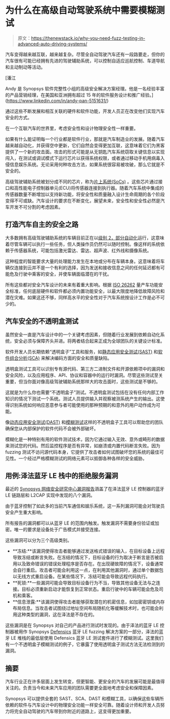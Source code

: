 # 为什么在高级自动驾驶系统中需要模糊测试

> 原文：<https://thenewstack.io/why-you-need-fuzz-testing-in-advanced-auto-driving-systems/>

汽车变得越来越互联，越来越复杂。尽管全自动驾驶汽车还有一段路要走，但你的汽车很有可能已经拥有先进的驾驶辅助系统，可以控制自适应巡航控制、车道导航和主动制动等活动。

 [潘江

Andy 是 Synopsys 软件完整性小组的高级安全解决方案经理。他是一名经验丰富的产品营销经理，在美国和亚洲拥有超过 15 年的软件服务设计和推广经验。](https://www.linkedin.com/in/andy-pan-5151631/) 

通过这些不断发展和相互关联的硬件和软件功能，开发人员正在改变他们实现汽车安全的方式。

在一个互联汽车的世界里，考虑安全性和设计物理安全性一样重要。

如果有什么能证明每一个行业都是软件行业，那就是汽车制造业的发展。随着汽车越来越自动化，并获得空中更新，它们自然会变得更加互联，这意味着它们为黑客提供了一个新的攻击面。攻击的形式可能是从无钥匙汽车系统窃取关键信息以实现闯入，在测试或调试模式下运行芯片以获得系统权限，或者通过移动手机用病毒入侵信息娱乐系统。无论采用何种攻击方法，如果系统很容易被攻破，那么它就是不安全的。

高级驾驶辅助系统被划分成不同的芯片，称为[片上系统(SoCs)](https://www.synopsys.com/implementation-and-signoff.html) 。这些芯片通过接口和高性能电子控制器单元(ECU)将传感器连接到执行器。随着汽车系统中集成的传感器数量不断增加以支持新功能，将安全性和质量融入设计生命周期的各个阶段变得不可或缺。汽车设计的要求在不断变化，展望未来，安全性和安全性必然是汽车开发不可分割的考虑因素。

## 打造汽车自主的安全之路

大多数拥有高级驾驶辅助系统的车辆目前正在以[级别 2，部分自动化](https://www.synopsys.com/automotive/what-is-autonomous-car.html)运行，这意味着尽管车辆可以执行一些任务，但人类操作员仍然可以随时控制。像这样的系统依赖于传感器系统，可能包括激光雷达、雷达、超声波、红外线和摄像系统。

这种程度的智能要求大量的处理能力发生在本地或分布在车辆本身。这意味着将车辆仅连接到云并不是一个有利的选择，因为发送和接收信息之间的任何延迟都有可能危及行驶中乘客的安全，并使车辆面临潜在的干扰。

所有这些都对安全汽车设计的未来有着重大影响。根据 [ISO 26262](https://blogs.synopsys.com/from-silicon-to-software/2022/03/24/asil-d-certification-automation/) 量产车功能安全标准，任何底层硬件和软件都必须内置功能安全，以最大限度地降低故障风险和潜在灾难。如果这还不够，同样高水平的安全性对于汽车系统按设计工作是必不可少的。

## 汽车安全的不透明盒测试

虽然安全一直是汽车设计中的一个关键考虑因素，但随着行业发展到依赖自动化系统，安全必须与保障齐头并进。将两者结合起来正成为全球团队的关键设计标准。

软件开发人员长期依赖“透明盒子”工具和服务，如[静态应用安全测试(SAST)](https://www.synopsys.com/software-integrity/security-testing/static-analysis-sast.html) 和[软件组合分析(SCA)](https://www.synopsys.com/software-integrity/security-testing/software-composition-analysis.html) 来解决编码方面的安全和质量缺陷。

透明盒测试工具可以识别专有源代码、第三方二进制文件和开源依赖项中的漏洞和安全风险，以及应用程序、API、协议和容器中的运行时漏洞。尽管这些测试至关重要，但当你面对像高级驾驶辅助系统那样大的攻击面时，这些测试是不够的。

这就是为什么你也需要“不透明盒子”测试。不透明盒测试包括在没有任何内部工作知识的情况下测试一个系统。测试人员提供输入并观察被测系统产生的输出。这使得识别系统如何响应恶意参与者可能使用的那种预期的和意外的用户动作成为可能。

像[动态应用安全测试(DAST)](https://www.synopsys.com/software-integrity/security-testing/dast.html) 和[模糊测试](https://www.synopsys.com/software-integrity/security-testing/fuzz-testing.html)这样的不透明盒子工具可以帮助您的团队确保您从内部保护的软件代码不会被外部破坏。

模糊化是一种特别有用的软件测试技术，因为它通过输入无效、意外或畸形的数据来测试您的代码。然后监控程序是否有异常，如崩溃或内置代码断言失败。因为 fuzzing 测试不访问源代码本身，它提供了攻击者如何试图破坏您的系统的最佳可见性。一个经过严格模糊测试的网络元素可以抵御各种各样的安全威胁。

## 用例:泽法蓝牙 LE 栈中的拒绝服务漏洞

最近的 [Synopsys 网络安全研究中心漏洞报告](https://www.synopsys.com/blogs/software-security/cyrc-advisory-zephyr-vulnerability/)涵盖了在泽法蓝牙 LE 控制器的蓝牙 LE 链路层和 L2CAP 实现中发现的八个漏洞。

由于蓝牙控制了如此多的当前汽车通信和娱乐系统，这一系列漏洞可能会对驾驶员安全产生重大影响。

所有报告的漏洞都可以从蓝牙 LE 的范围内触发。触发漏洞不需要身份验证或加密。唯一的要求是设备处于广告模式并接受连接。

这些漏洞可以分为三个高级类别。

*   **冻结:**该漏洞使得攻击者能够通过发送格式错误的输入，在目标设备上远程导致冻结或断言失败。在冻结的情况下，目标设备的行为取决于断言是否被启用以及致命错误的错误处理程序是否存在。在出现硬故障的情况下，设备通常会自行重启。攻击者可能会利用这一点，在利用其他漏洞时，通过单个数据包以无线方式重启设备。在某些情况下，冻结可能会导致远程代码执行。
*   **死锁:**一些漏洞可能会导致目标设备行为不当，导致其他设备无法与之连接。目标必须重新启动才能恢复到正常状态。重启行驶中的车辆可能会危及司机和乘客。
*   **信息泄露:**该漏洞使得攻击者能够获取潜在的机密信息，如加密密钥或内存布局信息。当攻击者试图绕过地址空间布局随机化等缓解技术时，也可能会利用这种类型的漏洞，这在泽法是不存在的。

这些漏洞是在 Synopsys 对自己的产品进行测试时发现的。由于泽法的蓝牙 LE 控制器被用作 Synopsys [Defensics](https://www.synopsys.com/software-integrity/security-testing/fuzz-testing.html) 蓝牙 LE fuzzing 解决方案的一部分，泽法的蓝牙 LE 堆栈的最低层使用 Defensics 蓝牙 LE 测试套件进行了模糊测试。这里我们有一个不透明盒子模糊测试的例子，它暴露了使用透明盒子测试方法无法检测到的漏洞。

## 摘要

汽车行业正在许多层面上发生转变，但更智能、更安全的汽车的发展可能是最值得关注的。负责当今和未来汽车应用的团队需要更全面地考虑安全和保障因素。

Synopsys 可以提供全套的 SAST、SCA、DAST 和模糊工具，以确保这些车辆所依赖的软件与汽车设计中的物理安全功能一样安全可靠。随着设计师和开发人员努力将完全自动驾驶的汽车带到你附近的道路上，这变得更加重要。

<svg xmlns:xlink="http://www.w3.org/1999/xlink" viewBox="0 0 68 31" version="1.1"><title>Group</title> <desc>Created with Sketch.</desc></svg>